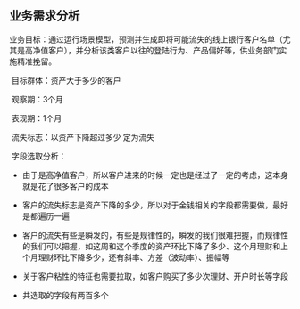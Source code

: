 ## 业务需求分析

​	业务目标：通过运行场景模型，预测并生成即将可能流失的线上银行客户名单（尤其是高净值客户），并分析该类客户以往的登陆行为、产品偏好等，供业务部门实施精准挽留。

​	目标群体：资产大于多少的客户

​	观察期：3个月

​	表现期：1个月

​	流失标志：以资产下降超过多少 定为流失

​	字段选取分析：

- 由于是高净值客户，所以客户进来的时候一定也是经过了一定的考虑，这本身就是花了很多客户的成本

-  客户的流失标志是资产下降的多少，所以对于金钱相关的字段都需要做，最好是都遍历一遍

- 客户的流失有些是瞬发的，有些是规律性的，瞬发的我们很难把握，而规律性的我们可以把握，如这周和这个季度的资产环比下降了多少、这个月理财和上个月理财环比下降多少，还有斜率、方差（波动率）、振幅等

- 关于客户粘性的特征也需要拉取，如客户购买了多少次理财、开户时长等字段

- 共选取的字段有两百多个

